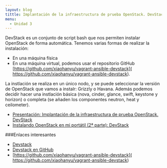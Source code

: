 ```yaml
---
layout: blog
tittle: Implantación de la infraestructura de prueba OpenStack. DevStack
menu:
  - Unidad 3
---
```


DevStack es un conjunto de script bash que nos permiten instalar OpenStack de forma automática. Tenemos varias formas de realizar la instalación:

* En una máquina física
* En una máquina virtual, podemos usar el repositorio GitHub [https://github.com/xiaohanyu/vagrant-ansible-devstack]( https://github.com/xiaohanyu/vagrant-ansible-devstack).

La instlación se realiza en un único nodo, y se puede seleccionar la versión de OpenStack que vamos a instalr: Grizzly o Havana.
Además podemos decidir hacer una instlación básica (nova, cinder, glance, swift, keystone y horizon) o completa (se añaden los componentes neutron, heat y ceilometer).

* [Presentación: Implantación de la infraestructura de prueba OpenStack. DevStack](presentacion_devstack)
* [Instalando OpenStack en mi portátil (2ª parte): DevStack]()

###Enlaces interesantes

* [Devstack](http://devstack.org/)
* [Devstack en GitHub](https://github.com/openstack-dev/devstack)
* [https://github.com/xiaohanyu/vagrant-ansible-devstack]( https://github.com/xiaohanyu/vagrant-ansible-devstack)
